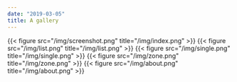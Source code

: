 ```yaml
---
date: "2019-03-05"
title: A gallery
---
```


{{< figure src="/img/screenshot.png" title="/img/index.png" >}}
{{< figure src="/img/list.png" title="/img/list.png" >}}
{{< figure src="/img/single.png" title="/img/single.png" >}}
{{< figure src="/img/zone.png" title="/img/zone.png" >}}
{{< figure src="/img/about.png" title="/img/about.png" >}}